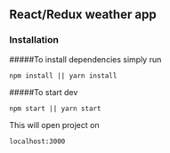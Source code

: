 ## React/Redux weather app 

### Installation

#####To install dependencies simply run
```
npm install || yarn install
```
#####To start dev
```
npm start || yarn start
```
This will open project on
```
localhost:3000
```

